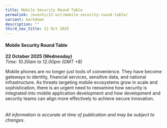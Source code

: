 ```yaml
---
title: Mobile Security Round Table
permalink: /events/22-oct/mobile-security-round-table/
variant: markdown
description: ""
third_nav_title: 22 Oct 2025
---
```

#### **Mobile Security Round Table**

**22 October 2025 (Wednesday)**  
*Time: 10.30am to 12.00pm (GMT +8)*

Mobile phones are no longer just tools of convenience. They have become gateways to identity, financial services, sensitive data, and national infrastructure. As threats targeting mobile ecosystems grow in scale and sophistication, there is an urgent need to reexamine how security is integrated into mobile application development and how development and security teams can align more effectively to achieve secure innovation.
<br><br><br>
*All information is accurate at time of publication and may be subject to changes.*